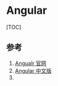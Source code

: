 # Angular 

[TOC]



## 参考

1. [Angualr 官网](https://angular.io/)
2. [Angular 中文版](http://www.angular.live/)
3. ​